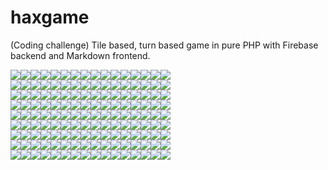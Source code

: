 # haxgame
(Coding challenge) Tile based, turn based game in pure PHP with Firebase backend and Markdown frontend.


[![](http://lexiglom.com/hax/view/0_0.svg)](http://lexiglom.com/hax/game.php?x=0&y=0)[![](http://lexiglom.com/hax/view/1_0.svg)](http://lexiglom.com/hax/game.php?x=1&y=0)[![](http://lexiglom.com/hax/view/2_0.svg)](http://lexiglom.com/hax/game.php?x=2&y=0)[![](http://lexiglom.com/hax/view/3_0.svg)](http://lexiglom.com/hax/game.php?x=3&y=0)[![](http://lexiglom.com/hax/view/4_0.svg)](http://lexiglom.com/hax/game.php?x=4&y=0)[![](http://lexiglom.com/hax/view/5_0.svg)](http://lexiglom.com/hax/game.php?x=5&y=0)[![](http://lexiglom.com/hax/view/6_0.svg)](http://lexiglom.com/hax/game.php?x=6&y=0)[![](http://lexiglom.com/hax/view/7_0.svg)](http://lexiglom.com/hax/game.php?x=7&y=0)[![](http://lexiglom.com/hax/view/8_0.svg)](http://lexiglom.com/hax/game.php?x=8&y=0)[![](http://lexiglom.com/hax/view/9_0.svg)](http://lexiglom.com/hax/game.php?x=9&y=0)[![](http://lexiglom.com/hax/view/10_0.svg)](http://lexiglom.com/hax/game.php?x=10&y=0)[![](http://lexiglom.com/hax/view/11_0.svg)](http://lexiglom.com/hax/game.php?x=11&y=0)[![](http://lexiglom.com/hax/view/12_0.svg)](http://lexiglom.com/hax/game.php?x=12&y=0)[![](http://lexiglom.com/hax/view/13_0.svg)](http://lexiglom.com/hax/game.php?x=13&y=0)[![](http://lexiglom.com/hax/view/14_0.svg)](http://lexiglom.com/hax/game.php?x=14&y=0)[![](http://lexiglom.com/hax/view/15_0.svg)](http://lexiglom.com/hax/game.php?x=15&y=0)  
[![](http://lexiglom.com/hax/view/0_1.svg)](http://lexiglom.com/hax/game.php?x=0&y=1)[![](http://lexiglom.com/hax/view/1_1.svg)](http://lexiglom.com/hax/game.php?x=1&y=1)[![](http://lexiglom.com/hax/view/2_1.svg)](http://lexiglom.com/hax/game.php?x=2&y=1)[![](http://lexiglom.com/hax/view/3_1.svg)](http://lexiglom.com/hax/game.php?x=3&y=1)[![](http://lexiglom.com/hax/view/4_1.svg)](http://lexiglom.com/hax/game.php?x=4&y=1)[![](http://lexiglom.com/hax/view/5_1.svg)](http://lexiglom.com/hax/game.php?x=5&y=1)[![](http://lexiglom.com/hax/view/6_1.svg)](http://lexiglom.com/hax/game.php?x=6&y=1)[![](http://lexiglom.com/hax/view/7_1.svg)](http://lexiglom.com/hax/game.php?x=7&y=1)[![](http://lexiglom.com/hax/view/8_1.svg)](http://lexiglom.com/hax/game.php?x=8&y=1)[![](http://lexiglom.com/hax/view/9_1.svg)](http://lexiglom.com/hax/game.php?x=9&y=1)[![](http://lexiglom.com/hax/view/10_1.svg)](http://lexiglom.com/hax/game.php?x=10&y=1)[![](http://lexiglom.com/hax/view/11_1.svg)](http://lexiglom.com/hax/game.php?x=11&y=1)[![](http://lexiglom.com/hax/view/12_1.svg)](http://lexiglom.com/hax/game.php?x=12&y=1)[![](http://lexiglom.com/hax/view/13_1.svg)](http://lexiglom.com/hax/game.php?x=13&y=1)[![](http://lexiglom.com/hax/view/14_1.svg)](http://lexiglom.com/hax/game.php?x=14&y=1)[![](http://lexiglom.com/hax/view/15_1.svg)](http://lexiglom.com/hax/game.php?x=15&y=1)  
[![](http://lexiglom.com/hax/view/0_2.svg)](http://lexiglom.com/hax/game.php?x=0&y=2)[![](http://lexiglom.com/hax/view/1_2.svg)](http://lexiglom.com/hax/game.php?x=1&y=2)[![](http://lexiglom.com/hax/view/2_2.svg)](http://lexiglom.com/hax/game.php?x=2&y=2)[![](http://lexiglom.com/hax/view/3_2.svg)](http://lexiglom.com/hax/game.php?x=3&y=2)[![](http://lexiglom.com/hax/view/4_2.svg)](http://lexiglom.com/hax/game.php?x=4&y=2)[![](http://lexiglom.com/hax/view/5_2.svg)](http://lexiglom.com/hax/game.php?x=5&y=2)[![](http://lexiglom.com/hax/view/6_2.svg)](http://lexiglom.com/hax/game.php?x=6&y=2)[![](http://lexiglom.com/hax/view/7_2.svg)](http://lexiglom.com/hax/game.php?x=7&y=2)[![](http://lexiglom.com/hax/view/8_2.svg)](http://lexiglom.com/hax/game.php?x=8&y=2)[![](http://lexiglom.com/hax/view/9_2.svg)](http://lexiglom.com/hax/game.php?x=9&y=2)[![](http://lexiglom.com/hax/view/10_2.svg)](http://lexiglom.com/hax/game.php?x=10&y=2)[![](http://lexiglom.com/hax/view/11_2.svg)](http://lexiglom.com/hax/game.php?x=11&y=2)[![](http://lexiglom.com/hax/view/12_2.svg)](http://lexiglom.com/hax/game.php?x=12&y=2)[![](http://lexiglom.com/hax/view/13_2.svg)](http://lexiglom.com/hax/game.php?x=13&y=2)[![](http://lexiglom.com/hax/view/14_2.svg)](http://lexiglom.com/hax/game.php?x=14&y=2)[![](http://lexiglom.com/hax/view/15_2.svg)](http://lexiglom.com/hax/game.php?x=15&y=2)  
[![](http://lexiglom.com/hax/view/0_3.svg)](http://lexiglom.com/hax/game.php?x=0&y=3)[![](http://lexiglom.com/hax/view/1_3.svg)](http://lexiglom.com/hax/game.php?x=1&y=3)[![](http://lexiglom.com/hax/view/2_3.svg)](http://lexiglom.com/hax/game.php?x=2&y=3)[![](http://lexiglom.com/hax/view/3_3.svg)](http://lexiglom.com/hax/game.php?x=3&y=3)[![](http://lexiglom.com/hax/view/4_3.svg)](http://lexiglom.com/hax/game.php?x=4&y=3)[![](http://lexiglom.com/hax/view/5_3.svg)](http://lexiglom.com/hax/game.php?x=5&y=3)[![](http://lexiglom.com/hax/view/6_3.svg)](http://lexiglom.com/hax/game.php?x=6&y=3)[![](http://lexiglom.com/hax/view/7_3.svg)](http://lexiglom.com/hax/game.php?x=7&y=3)[![](http://lexiglom.com/hax/view/8_3.svg)](http://lexiglom.com/hax/game.php?x=8&y=3)[![](http://lexiglom.com/hax/view/9_3.svg)](http://lexiglom.com/hax/game.php?x=9&y=3)[![](http://lexiglom.com/hax/view/10_3.svg)](http://lexiglom.com/hax/game.php?x=10&y=3)[![](http://lexiglom.com/hax/view/11_3.svg)](http://lexiglom.com/hax/game.php?x=11&y=3)[![](http://lexiglom.com/hax/view/12_3.svg)](http://lexiglom.com/hax/game.php?x=12&y=3)[![](http://lexiglom.com/hax/view/13_3.svg)](http://lexiglom.com/hax/game.php?x=13&y=3)[![](http://lexiglom.com/hax/view/14_3.svg)](http://lexiglom.com/hax/game.php?x=14&y=3)[![](http://lexiglom.com/hax/view/15_3.svg)](http://lexiglom.com/hax/game.php?x=15&y=3)  
[![](http://lexiglom.com/hax/view/0_4.svg)](http://lexiglom.com/hax/game.php?x=0&y=4)[![](http://lexiglom.com/hax/view/1_4.svg)](http://lexiglom.com/hax/game.php?x=1&y=4)[![](http://lexiglom.com/hax/view/2_4.svg)](http://lexiglom.com/hax/game.php?x=2&y=4)[![](http://lexiglom.com/hax/view/3_4.svg)](http://lexiglom.com/hax/game.php?x=3&y=4)[![](http://lexiglom.com/hax/view/4_4.svg)](http://lexiglom.com/hax/game.php?x=4&y=4)[![](http://lexiglom.com/hax/view/5_4.svg)](http://lexiglom.com/hax/game.php?x=5&y=4)[![](http://lexiglom.com/hax/view/6_4.svg)](http://lexiglom.com/hax/game.php?x=6&y=4)[![](http://lexiglom.com/hax/view/7_4.svg)](http://lexiglom.com/hax/game.php?x=7&y=4)[![](http://lexiglom.com/hax/view/8_4.svg)](http://lexiglom.com/hax/game.php?x=8&y=4)[![](http://lexiglom.com/hax/view/9_4.svg)](http://lexiglom.com/hax/game.php?x=9&y=4)[![](http://lexiglom.com/hax/view/10_4.svg)](http://lexiglom.com/hax/game.php?x=10&y=4)[![](http://lexiglom.com/hax/view/11_4.svg)](http://lexiglom.com/hax/game.php?x=11&y=4)[![](http://lexiglom.com/hax/view/12_4.svg)](http://lexiglom.com/hax/game.php?x=12&y=4)[![](http://lexiglom.com/hax/view/13_4.svg)](http://lexiglom.com/hax/game.php?x=13&y=4)[![](http://lexiglom.com/hax/view/14_4.svg)](http://lexiglom.com/hax/game.php?x=14&y=4)[![](http://lexiglom.com/hax/view/15_4.svg)](http://lexiglom.com/hax/game.php?x=15&y=4)  
[![](http://lexiglom.com/hax/view/0_5.svg)](http://lexiglom.com/hax/game.php?x=0&y=5)[![](http://lexiglom.com/hax/view/1_5.svg)](http://lexiglom.com/hax/game.php?x=1&y=5)[![](http://lexiglom.com/hax/view/2_5.svg)](http://lexiglom.com/hax/game.php?x=2&y=5)[![](http://lexiglom.com/hax/view/3_5.svg)](http://lexiglom.com/hax/game.php?x=3&y=5)[![](http://lexiglom.com/hax/view/4_5.svg)](http://lexiglom.com/hax/game.php?x=4&y=5)[![](http://lexiglom.com/hax/view/5_5.svg)](http://lexiglom.com/hax/game.php?x=5&y=5)[![](http://lexiglom.com/hax/view/6_5.svg)](http://lexiglom.com/hax/game.php?x=6&y=5)[![](http://lexiglom.com/hax/view/7_5.svg)](http://lexiglom.com/hax/game.php?x=7&y=5)[![](http://lexiglom.com/hax/view/8_5.svg)](http://lexiglom.com/hax/game.php?x=8&y=5)[![](http://lexiglom.com/hax/view/9_5.svg)](http://lexiglom.com/hax/game.php?x=9&y=5)[![](http://lexiglom.com/hax/view/10_5.svg)](http://lexiglom.com/hax/game.php?x=10&y=5)[![](http://lexiglom.com/hax/view/11_5.svg)](http://lexiglom.com/hax/game.php?x=11&y=5)[![](http://lexiglom.com/hax/view/12_5.svg)](http://lexiglom.com/hax/game.php?x=12&y=5)[![](http://lexiglom.com/hax/view/13_5.svg)](http://lexiglom.com/hax/game.php?x=13&y=5)[![](http://lexiglom.com/hax/view/14_5.svg)](http://lexiglom.com/hax/game.php?x=14&y=5)[![](http://lexiglom.com/hax/view/15_5.svg)](http://lexiglom.com/hax/game.php?x=15&y=5)  
[![](http://lexiglom.com/hax/view/0_6.svg)](http://lexiglom.com/hax/game.php?x=0&y=6)[![](http://lexiglom.com/hax/view/1_6.svg)](http://lexiglom.com/hax/game.php?x=1&y=6)[![](http://lexiglom.com/hax/view/2_6.svg)](http://lexiglom.com/hax/game.php?x=2&y=6)[![](http://lexiglom.com/hax/view/3_6.svg)](http://lexiglom.com/hax/game.php?x=3&y=6)[![](http://lexiglom.com/hax/view/4_6.svg)](http://lexiglom.com/hax/game.php?x=4&y=6)[![](http://lexiglom.com/hax/view/5_6.svg)](http://lexiglom.com/hax/game.php?x=5&y=6)[![](http://lexiglom.com/hax/view/6_6.svg)](http://lexiglom.com/hax/game.php?x=6&y=6)[![](http://lexiglom.com/hax/view/7_6.svg)](http://lexiglom.com/hax/game.php?x=7&y=6)[![](http://lexiglom.com/hax/view/8_6.svg)](http://lexiglom.com/hax/game.php?x=8&y=6)[![](http://lexiglom.com/hax/view/9_6.svg)](http://lexiglom.com/hax/game.php?x=9&y=6)[![](http://lexiglom.com/hax/view/10_6.svg)](http://lexiglom.com/hax/game.php?x=10&y=6)[![](http://lexiglom.com/hax/view/11_6.svg)](http://lexiglom.com/hax/game.php?x=11&y=6)[![](http://lexiglom.com/hax/view/12_6.svg)](http://lexiglom.com/hax/game.php?x=12&y=6)[![](http://lexiglom.com/hax/view/13_6.svg)](http://lexiglom.com/hax/game.php?x=13&y=6)[![](http://lexiglom.com/hax/view/14_6.svg)](http://lexiglom.com/hax/game.php?x=14&y=6)[![](http://lexiglom.com/hax/view/15_6.svg)](http://lexiglom.com/hax/game.php?x=15&y=6)  
[![](http://lexiglom.com/hax/view/0_7.svg)](http://lexiglom.com/hax/game.php?x=0&y=7)[![](http://lexiglom.com/hax/view/1_7.svg)](http://lexiglom.com/hax/game.php?x=1&y=7)[![](http://lexiglom.com/hax/view/2_7.svg)](http://lexiglom.com/hax/game.php?x=2&y=7)[![](http://lexiglom.com/hax/view/3_7.svg)](http://lexiglom.com/hax/game.php?x=3&y=7)[![](http://lexiglom.com/hax/view/4_7.svg)](http://lexiglom.com/hax/game.php?x=4&y=7)[![](http://lexiglom.com/hax/view/5_7.svg)](http://lexiglom.com/hax/game.php?x=5&y=7)[![](http://lexiglom.com/hax/view/6_7.svg)](http://lexiglom.com/hax/game.php?x=6&y=7)[![](http://lexiglom.com/hax/view/7_7.svg)](http://lexiglom.com/hax/game.php?x=7&y=7)[![](http://lexiglom.com/hax/view/8_7.svg)](http://lexiglom.com/hax/game.php?x=8&y=7)[![](http://lexiglom.com/hax/view/9_7.svg)](http://lexiglom.com/hax/game.php?x=9&y=7)[![](http://lexiglom.com/hax/view/10_7.svg)](http://lexiglom.com/hax/game.php?x=10&y=7)[![](http://lexiglom.com/hax/view/11_7.svg)](http://lexiglom.com/hax/game.php?x=11&y=7)[![](http://lexiglom.com/hax/view/12_7.svg)](http://lexiglom.com/hax/game.php?x=12&y=7)[![](http://lexiglom.com/hax/view/13_7.svg)](http://lexiglom.com/hax/game.php?x=13&y=7)[![](http://lexiglom.com/hax/view/14_7.svg)](http://lexiglom.com/hax/game.php?x=14&y=7)[![](http://lexiglom.com/hax/view/15_7.svg)](http://lexiglom.com/hax/game.php?x=15&y=7)  
[![](http://lexiglom.com/hax/view/0_8.svg)](http://lexiglom.com/hax/game.php?x=0&y=8)[![](http://lexiglom.com/hax/view/1_8.svg)](http://lexiglom.com/hax/game.php?x=1&y=8)[![](http://lexiglom.com/hax/view/2_8.svg)](http://lexiglom.com/hax/game.php?x=2&y=8)[![](http://lexiglom.com/hax/view/3_8.svg)](http://lexiglom.com/hax/game.php?x=3&y=8)[![](http://lexiglom.com/hax/view/4_8.svg)](http://lexiglom.com/hax/game.php?x=4&y=8)[![](http://lexiglom.com/hax/view/5_8.svg)](http://lexiglom.com/hax/game.php?x=5&y=8)[![](http://lexiglom.com/hax/view/6_8.svg)](http://lexiglom.com/hax/game.php?x=6&y=8)[![](http://lexiglom.com/hax/view/7_8.svg)](http://lexiglom.com/hax/game.php?x=7&y=8)[![](http://lexiglom.com/hax/view/8_8.svg)](http://lexiglom.com/hax/game.php?x=8&y=8)[![](http://lexiglom.com/hax/view/9_8.svg)](http://lexiglom.com/hax/game.php?x=9&y=8)[![](http://lexiglom.com/hax/view/10_8.svg)](http://lexiglom.com/hax/game.php?x=10&y=8)[![](http://lexiglom.com/hax/view/11_8.svg)](http://lexiglom.com/hax/game.php?x=11&y=8)[![](http://lexiglom.com/hax/view/12_8.svg)](http://lexiglom.com/hax/game.php?x=12&y=8)[![](http://lexiglom.com/hax/view/13_8.svg)](http://lexiglom.com/hax/game.php?x=13&y=8)[![](http://lexiglom.com/hax/view/14_8.svg)](http://lexiglom.com/hax/game.php?x=14&y=8)[![](http://lexiglom.com/hax/view/15_8.svg)](http://lexiglom.com/hax/game.php?x=15&y=8)  
